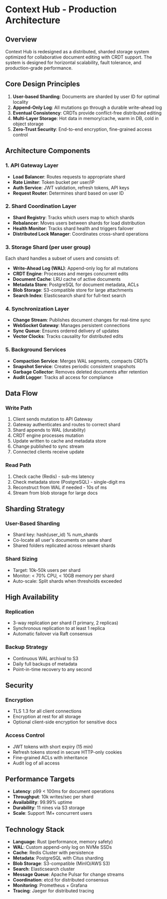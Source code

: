 # Context Hub - Production Architecture

## Overview

Context Hub is redesigned as a distributed, sharded storage system optimized for collaborative document editing with CRDT support. The system is designed for horizontal scalability, fault tolerance, and production-grade performance.

## Core Design Principles

1. **User-based Sharding**: Documents are sharded by user ID for optimal locality
2. **Append-Only Log**: All mutations go through a durable write-ahead log
3. **Eventual Consistency**: CRDTs provide conflict-free distributed editing
4. **Multi-Layer Storage**: Hot data in memory/cache, warm in DB, cold in object storage
5. **Zero-Trust Security**: End-to-end encryption, fine-grained access control

## Architecture Components

### 1. API Gateway Layer
- **Load Balancer**: Routes requests to appropriate shard
- **Rate Limiter**: Token bucket per user/IP
- **Auth Service**: JWT validation, refresh tokens, API keys
- **Request Router**: Determines shard based on user ID

### 2. Shard Coordination Layer
- **Shard Registry**: Tracks which users map to which shards
- **Rebalancer**: Moves users between shards for load distribution
- **Health Monitor**: Tracks shard health and triggers failover
- **Distributed Lock Manager**: Coordinates cross-shard operations

### 3. Storage Shard (per user group)
Each shard handles a subset of users and consists of:

- **Write-Ahead Log (WAL)**: Append-only log for all mutations
- **CRDT Engine**: Processes and merges concurrent edits
- **Document Cache**: LRU cache of active documents
- **Metadata Store**: PostgreSQL for document metadata, ACLs
- **Blob Storage**: S3-compatible store for large attachments
- **Search Index**: Elasticsearch shard for full-text search

### 4. Synchronization Layer
- **Change Stream**: Publishes document changes for real-time sync
- **WebSocket Gateway**: Manages persistent connections
- **Sync Queue**: Ensures ordered delivery of updates
- **Vector Clocks**: Tracks causality for distributed edits

### 5. Background Services
- **Compaction Service**: Merges WAL segments, compacts CRDTs
- **Snapshot Service**: Creates periodic consistent snapshots
- **Garbage Collector**: Removes deleted documents after retention
- **Audit Logger**: Tracks all access for compliance

## Data Flow

### Write Path
1. Client sends mutation to API Gateway
2. Gateway authenticates and routes to correct shard
3. Shard appends to WAL (durability)
4. CRDT engine processes mutation
5. Update written to cache and metadata store
6. Change published to sync stream
7. Connected clients receive update

### Read Path
1. Check cache (Redis) - sub-ms latency
2. Check metadata store (PostgreSQL) - single-digit ms
3. Reconstruct from WAL if needed - 10s of ms
4. Stream from blob storage for large docs

## Sharding Strategy

### User-Based Sharding
- Shard key: hash(user_id) % num_shards
- Co-locate all user's documents on same shard
- Shared folders replicated across relevant shards

### Shard Sizing
- Target: 10k-50k users per shard
- Monitor: < 70% CPU, < 10GB memory per shard
- Auto-scale: Split shards when thresholds exceeded

## High Availability

### Replication
- 3-way replication per shard (1 primary, 2 replicas)
- Synchronous replication to at least 1 replica
- Automatic failover via Raft consensus

### Backup Strategy
- Continuous WAL archival to S3
- Daily full backups of metadata
- Point-in-time recovery to any second

## Security

### Encryption
- TLS 1.3 for all client connections
- Encryption at rest for all storage
- Optional client-side encryption for sensitive docs

### Access Control
- JWT tokens with short expiry (15 min)
- Refresh tokens stored in secure HTTP-only cookies
- Fine-grained ACLs with inheritance
- Audit log of all access

## Performance Targets

- **Latency**: p99 < 100ms for document operations
- **Throughput**: 10k writes/sec per shard
- **Availability**: 99.99% uptime
- **Durability**: 11 nines via S3 storage
- **Scale**: Support 1M+ concurrent users

## Technology Stack

- **Language**: Rust (performance, memory safety)
- **WAL**: Custom append-only log on NVMe SSDs
- **Cache**: Redis Cluster with persistence
- **Metadata**: PostgreSQL with Citus sharding
- **Blob Storage**: S3-compatible (MinIO/AWS S3)
- **Search**: Elasticsearch cluster
- **Message Queue**: Apache Pulsar for change streams
- **Coordination**: etcd for distributed consensus
- **Monitoring**: Prometheus + Grafana
- **Tracing**: Jaeger for distributed tracing